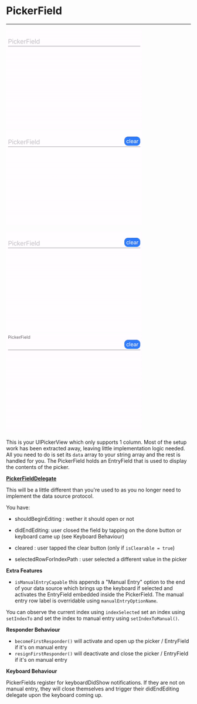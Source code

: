 # PickerField

---

![PickerFieldDemo](https://github.com/barbulescualex/MaterialFields/blob/master/assets/PickerField/1.gif?raw=true)
![PickerFieldDemo](https://github.com/barbulescualex/MaterialFields/blob/master/assets/PickerField/2.gif?raw=true)

![PickerFieldDemo](https://github.com/barbulescualex/MaterialFields/blob/master/assets/PickerField/3.gif?raw=true)
![PickerFieldDemo](https://github.com/barbulescualex/MaterialFields/blob/master/assets/PickerField/4.gif?raw=true)

This is your UIPickerView which only supports 1 column. Most of the setup work has been extracted away, leaving little implementation logic needed. All you need to do is set its `data` array to your string array and the rest is handled for you.
The PickerField holds an EntryField that is used to display the contents of the picker.

**[PickerFieldDelegate](https://barbulescualex.github.io/MaterialFields/Protocols/PickerFieldDelegate.html)**

This will be a little different than you're used to as you no longer need to implement the data source protocol.

You have:

* shouldBeginEditing : wether it should open or not

* didEndEditing: user closed the field by tapping on the done button or keyboard came up (see Keyboard Behaviour)

* cleared : user tapped the clear button (only if `isClearable = true`)

* selectedRowForIndexPath : user selected a different value in the picker


**Extra Features**

* `isManualEntryCapable` this appends a "Manual Entry" option to the end of your data source which brings up the keyboard if selected and activates the EntryField embedded inside the PickerField. The manual entry row label is overridable using `manualEntryOptionName`.

You can observe the current index using `indexSelected` set an index using `setIndexTo` and set the index to manual entry using `setIndexToManual()`.

**Responder Behaviour**

* `becomeFirstResponder()` will activate and open up the picker / EntryField if it's on manual entry
* `resignFirstResponder()` will deactivate and close the picker / EntryField if it's on manual entry

**Keyboard Behaviour**

PickerFields register for keyboardDidShow notifications. If they are not on manual entry, they will close themselves and trigger their didEndEditing delegate upon the keyboard coming up.
